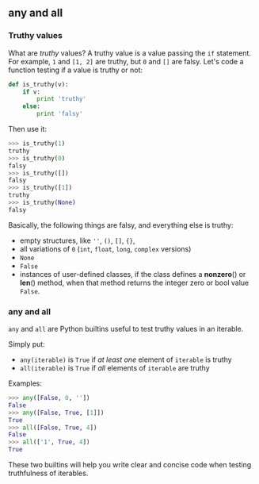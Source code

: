 ## any and all

### Truthy values

What are *truthy* values? A truthy value is a value passing the `if` statement.
For example, `1` and `[1, 2]` are truthy, but `0` and `[]` are falsy. Let's code
a function testing if a value is truthy or not:
```python
def is_truthy(v):
    if v:
        print 'truthy'
    else:
        print 'falsy'
```
Then use it:
```python
>>> is_truthy(1)
truthy
>>> is_truthy(0)
falsy
>>> is_truthy([])
falsy
>>> is_truthy([1])
truthy
>>> is_truthy(None)
falsy
```
Basically, the following things are falsy, and everything else is truthy:
* empty structures, like `''`, `()`, `[]`, `{}`,
* all variations of `0` (`int`, `float`, `long`, `complex` versions)
* `None`
* `False`
* instances of user-defined classes, if the class defines a __nonzero__() or __len__() method, when that method returns the integer zero or bool value `False`.

### any and all

`any` and `all` are Python builtins useful to test truthy values in an iterable.

Simply put:
* `any(iterable)` is `True` if *at least one* element of `iterable` is truthy
* `all(iterable)` is `True` if *all* elements of `iterable` are truthy

Examples:
```python
>>> any([False, 0, ''])
False
>>> any([False, True, [1]])
True
>>> all([False, True, 4])
False
>>> all(['1', True, 4])
True
```

These two builtins will help you write clear and concise code when testing truthfulness of iterables.

